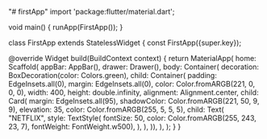 "# firstApp" 
import 'package:flutter/material.dart';

void main() {
  runApp(FirstApp());
}

class FirstApp extends StatelessWidget {
  const FirstApp({super.key});

  @override
  Widget build(BuildContext context) {
    return MaterialApp(
      home: Scaffold(
        appBar: AppBar(),
        drawer: Drawer(),
        body: Container(
            decoration: BoxDecoration(color: Colors.green),
            child: Container(
              padding: EdgeInsets.all(0),
              margin: EdgeInsets.all(0),
              color: Color.fromARGB(221, 0, 0, 0),
              width: 400,
              height: double.infinity,
              alignment: Alignment.center,
              child: Card(
                margin: EdgeInsets.all(95),
                shadowColor: Color.fromARGB(221, 50, 9, 9),
                elevation: 35,
                color: Color.fromARGB(255, 5, 5, 5),
                child: Text(
                  "NETFLIX",
                  style: TextStyle(
                      fontSize: 50,
                      color: Color.fromARGB(255, 243, 23, 7),
                      fontWeight: FontWeight.w500),
                ),
              ),
            )),
      ),
    );
  }
}
